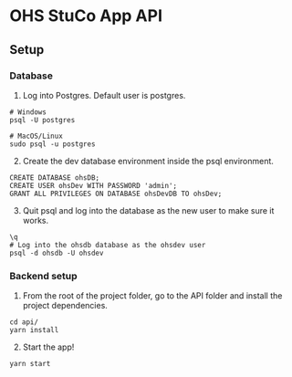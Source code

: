# OHS StuCo App API

## Setup
### Database
1. Log into Postgres. Default user is postgres.

```
# Windows
psql -U postgres

# MacOS/Linux
sudo psql -u postgres
```

2. Create the dev database environment inside the psql environment.

```
CREATE DATABASE ohsDB;
CREATE USER ohsDev WITH PASSWORD 'admin';
GRANT ALL PRIVILEGES ON DATABASE ohsDevDB TO ohsDev;
```

3. Quit psql and log into the database as the new user to make sure it works.
```
\q
# Log into the ohsdb database as the ohsdev user
psql -d ohsdb -U ohsdev
```

### Backend setup

1. From the root of the project folder, go to the API folder and install the project dependencies.
```
cd api/
yarn install
```

2. Start the app!
```
yarn start
```
